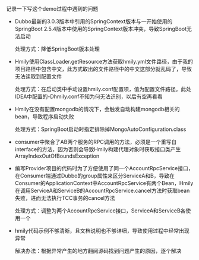 记录一下写这个demo过程中遇到的问题
* Dubbo最新的3.0.3版本中引用的SpringContext版本与一开始使用的SpringBoot 2.5.4版本中使用的SpringContext版本冲突，导致SpringBoot无法启动

  处理方式：降低SpringBoot版本处理

* Hmily使用ClassLoader.getResource方法获取hmily.yml文件路径，由于我的项目路径中包含中文，此方式取出的文件路径中的中文这部分就乱码了，导致无法读取到配置文件

  处理方式：在启动类中手动设置hmily.conf配置项，值为配置文件路径。此处IDEA中配置的-Dhmily.conf不知为何无法识别，以后有空再看看

* Hmily在没有配置mongodb的情况下，会触发自动构建mongodb相关的bean，导致程序启动失败

  处理方式：SpringBoot启动时指定排除掉MongoAutoConfiguration.class

* consumer中聚合了AB两个服务的RPC调用的方法，必须是一个重写自interface的方法，因为否则会导致Hmily构建代理对象时获取接口类产生ArrayIndexOutOfBoundsException

* 编写Provider项目的代码时为了方便使用了同一个AccountRpcService接口，在Consumer端通过Dubbo的group属性来区分ServiceA和B，导致在Consumer的ApplicationContext中AccountRpcService有两个Bean，Hmily在调用ServiceA和ServiceB的AccountRpcService.cancel方法时获取bean失败，进而无法执行TCC事务的cancel方法

  处理方式：调整为两个AccountRpcService接口，ServiceA和ServiceB各使用一个

* hmily代码示例不够清晰，且文档说明也不够详细，导致使用过程中经常出现异常

  解决办法：根据异常产生的地方翻阅源码找到问题产生的原因，逐个解决

